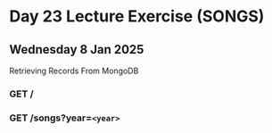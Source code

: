# Day 23 Lecture Exercise (SONGS) 
## Wednesday 8 Jan 2025 

Retrieving Records From MongoDB

### **GET /**

### **GET /songs?year=`<year>`**